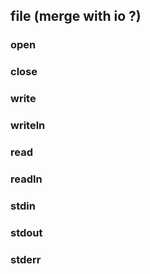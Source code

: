 ## file (merge with io ?)



### open
### close
### write
### writeln
### read
### readln

### stdin
### stdout
### stderr